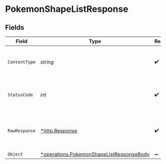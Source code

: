 # PokemonShapeListResponse


## Fields

| Field                                                                                                      | Type                                                                                                       | Required                                                                                                   | Description                                                                                                |
| ---------------------------------------------------------------------------------------------------------- | ---------------------------------------------------------------------------------------------------------- | ---------------------------------------------------------------------------------------------------------- | ---------------------------------------------------------------------------------------------------------- |
| `ContentType`                                                                                              | *string*                                                                                                   | :heavy_check_mark:                                                                                         | HTTP response content type for this operation                                                              |
| `StatusCode`                                                                                               | *int*                                                                                                      | :heavy_check_mark:                                                                                         | HTTP response status code for this operation                                                               |
| `RawResponse`                                                                                              | [*http.Response](https://pkg.go.dev/net/http#Response)                                                     | :heavy_check_mark:                                                                                         | Raw HTTP response; suitable for custom response parsing                                                    |
| `Object`                                                                                                   | [*operations.PokemonShapeListResponseBody](../../../pkg/models/operations/pokemonshapelistresponsebody.md) | :heavy_minus_sign:                                                                                         | OK                                                                                                         |